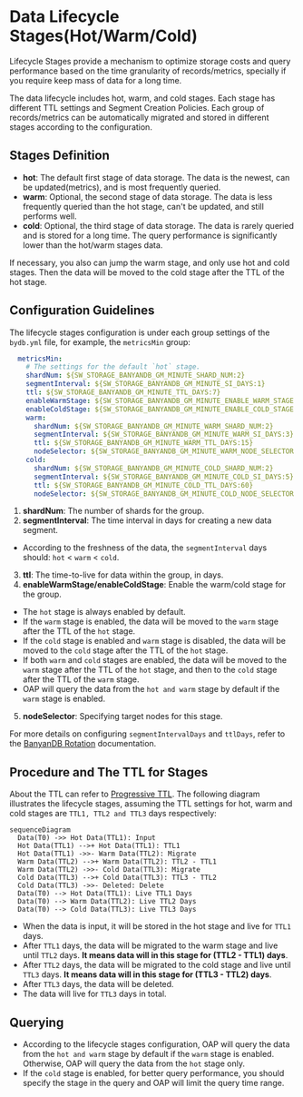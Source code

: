 # Data Lifecycle Stages(Hot/Warm/Cold)

Lifecycle Stages provide a mechanism to optimize storage costs and query performance based on the time granularity of records/metrics,
specially if you require keep mass of data for a long time.

The data lifecycle includes hot, warm, and cold stages. Each stage has different TTL settings and Segment Creation Policies.
Each group of records/metrics can be automatically migrated and stored in different stages according to the configuration.

## Stages Definition
- **hot**: The default first stage of data storage. The data is the newest, can be updated(metrics), and is most frequently queried.
- **warm**: Optional, the second stage of data storage. The data is less frequently queried than the hot stage, can't be updated, and still performs well.
- **cold**: Optional, the third stage of data storage. The data is rarely queried and is stored for a long time. The query performance is significantly lower than the hot/warm stages data.

If necessary, you also can jump the warm stage, and only use hot and cold stages. Then the data will be moved to the cold stage after the TTL of the hot stage.

## Configuration Guidelines
The lifecycle stages configuration is under each group settings of the `bydb.yml` file, for example, the `metricsMin` group:

```yaml
  metricsMin:
    # The settings for the default `hot` stage.
    shardNum: ${SW_STORAGE_BANYANDB_GM_MINUTE_SHARD_NUM:2}
    segmentInterval: ${SW_STORAGE_BANYANDB_GM_MINUTE_SI_DAYS:1}
    ttl: ${SW_STORAGE_BANYANDB_GM_MINUTE_TTL_DAYS:7}
    enableWarmStage: ${SW_STORAGE_BANYANDB_GM_MINUTE_ENABLE_WARM_STAGE:false}
    enableColdStage: ${SW_STORAGE_BANYANDB_GM_MINUTE_ENABLE_COLD_STAGE:false}
    warm:
      shardNum: ${SW_STORAGE_BANYANDB_GM_MINUTE_WARM_SHARD_NUM:2}
      segmentInterval: ${SW_STORAGE_BANYANDB_GM_MINUTE_WARM_SI_DAYS:3}
      ttl: ${SW_STORAGE_BANYANDB_GM_MINUTE_WARM_TTL_DAYS:15}
      nodeSelector: ${SW_STORAGE_BANYANDB_GM_MINUTE_WARM_NODE_SELECTOR:"type=warm"}
    cold:
      shardNum: ${SW_STORAGE_BANYANDB_GM_MINUTE_COLD_SHARD_NUM:2}
      segmentInterval: ${SW_STORAGE_BANYANDB_GM_MINUTE_COLD_SI_DAYS:5}
      ttl: ${SW_STORAGE_BANYANDB_GM_MINUTE_COLD_TTL_DAYS:60}
      nodeSelector: ${SW_STORAGE_BANYANDB_GM_MINUTE_COLD_NODE_SELECTOR:"type=cold"}
```

1. **shardNum**: The number of shards for the group.
2. **segmentInterval**: The time interval in days for creating a new data segment.
- According to the freshness of the data, the `segmentInterval` days should: `hot` < `warm` < `cold`.
3. **ttl**: The time-to-live for data within the group, in days.
4. **enableWarmStage/enableColdStage**: Enable the warm/cold stage for the group.
- The `hot` stage is always enabled by default.
- If the `warm` stage is enabled, the data will be moved to the `warm` stage after the TTL of the `hot` stage.
- If the `cold` stage is enabled and `warm` stage is disabled, the data will be moved to the `cold` stage after the TTL of the `hot` stage.
- If both `warm` and `cold` stages are enabled, the data will be moved to the `warm` stage after the TTL of the `hot` stage, and then to the `cold` stage after the TTL of the `warm` stage.
- OAP will query the data from the `hot and warm` stage by default if the `warm` stage is enabled.
5. **nodeSelector**: Specifying target nodes for this stage.

For more details on configuring `segmentIntervalDays` and `ttlDays`, refer to the [BanyanDB Rotation](https://skywalking.apache.org/docs/skywalking-banyandb/latest/concept/rotation/) documentation.

## Procedure and The TTL for Stages
About the TTL can refer to [Progressive TTL](ttl.md).
The following diagram illustrates the lifecycle stages, assuming the TTL settings for hot, warm and cold stages are `TTL1, TTL2 and TTL3` days respectively:

```mermaid
sequenceDiagram
  Data(T0) ->> Hot Data(TTL1): Input
  Hot Data(TTL1) -->+ Hot Data(TTL1): TTL1
  Hot Data(TTL1) ->>- Warm Data(TTL2): Migrate
  Warm Data(TTL2) -->+ Warm Data(TTL2): TTL2 - TTL1
  Warm Data(TTL2) ->>- Cold Data(TTL3): Migrate
  Cold Data(TTL3) -->+ Cold Data(TTL3): TTL3 - TTL2
  Cold Data(TTL3) ->>- Deleted: Delete
  Data(T0) --> Hot Data(TTL1): Live TTL1 Days
  Data(T0) --> Warm Data(TTL2): Live TTL2 Days
  Data(T0) --> Cold Data(TTL3): Live TTL3 Days
```

- When the data is input, it will be stored in the hot stage and live for `TTL1` days.
- After `TTL1` days, the data will be migrated to the warm stage and live until `TTL2` days. **It means data will in this stage for (TTL2 - TTL1) days**.
- After `TTL2` days, the data will be migrated to the cold stage and live until `TTL3` days. **It means data will in this stage for (TTL3 - TTL2) days**.
- After `TTL3` days, the data will be deleted.
- The data will live for `TTL3` days in total.

## Querying
- According to the lifecycle stages configuration, OAP will query the data from the `hot and warm` stage by default if the `warm` stage is enabled.
Otherwise, OAP will query the data from the `hot` stage only.
- If the `cold` stage is enabled, for better query performance, you should specify the stage in the query and OAP will limit the query time range.


